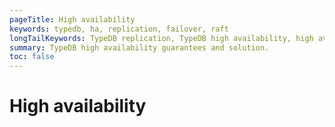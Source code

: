 ```yaml
---
pageTitle: High availability
keywords: typedb, ha, replication, failover, raft
longTailKeywords: TypeDB replication, TypeDB high availability, high availability
summary: TypeDB high availability guarantees and solution.
toc: false
---
```


# High availability

